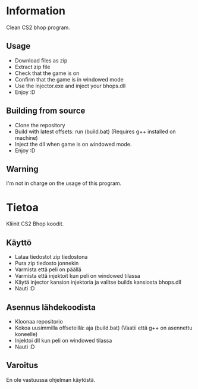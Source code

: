 # Information
Clean CS2 bhop program.

## Usage
- Download files as zip
- Extract zip file
- Check that the game is on
- Confirm that the game is in windowed mode
- Use the injector.exe and inject your bhops.dll
- Enjoy :D

## Building from source
- Clone the repository
- Build with latest offsets: run (build.bat) (Requires g++ installed on machine)
- Inject the dll when game is on windowed mode.
- Enjoy :D

## Warning
I'm not in charge on the usage of this program.

# Tietoa
Kliinit CS2 Bhop koodit.

## Käyttö
- Lataa tiedostot zip tiedostona
- Pura zip tiedosto jonnekin
- Varmista että peli on päällä
- Varmista että injektoit kun peli on windowed tilassa
- Käytä injector kansion injektoria ja valitse builds kansiosta bhops.dll
- Nauti :D

## Asennus lähdekoodista
- Kloonaa repositorio
- Kokoa uusimmilla offseteillä: aja (build.bat) (Vaatii että g++ on asennettu koneelle)
- Injektoi dll kun peli on windowed tilassa
- Nauti :D

## Varoitus
En ole vastuussa ohjelman käytöstä.
